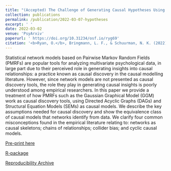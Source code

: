 ```yaml
---
title: "(Accepted) The Challenge of Generating Causal Hypotheses Using Network Models"
collection: publications
permalink: /publication/2022-03-07-hypotheses
excerpt: ' '
date: 2022-03-02
venue: 'PsyArxiv'
paperurl: ' https://doi.org/10.31234/osf.io/ryg69'
citation: '<b>Ryan, O.</b>, Bringmann, L. F., & Schuurman, N. K. (2022). The Challenge of Generating Causal Hypotheses Using Network Models. PsyArxiv Pre-print.'
---
```


Statistical network models based on Pairwise Markov Random Fields (PMRFs) are popular tools for analyzing multivariate psychological data, in large part due to their perceived role in generating insights into causal relationships: a practice known as causal discovery in the causal modelling literature. However, since network models are not presented as causal discovery tools, the role they play in generating causal insights is poorly understood among empirical researchers. In this paper we provide a treatment of how PMRFs such as the Gaussian Graphical Model (GGM) work as causal discovery tools, using Directed Acyclic Graphs (DAGs) and Structural Equation Models (SEMs) as causal models. We describe the key assumptions needed for causal discovery and show the equivalence class of causal models that networks identify from data. We clarify four common misconceptions found in the empirical literature relating to: networks as causal skeletons; chains of relationships; collider bias; and cyclic causal models.

[Pre-print here](https://psyarxiv.com/ryg69)

[R-package](https://github.com/ryanoisin/SEset) 

[Reproducibility Archive](https://github.com/ryanoisin/CausalHypotheses)
